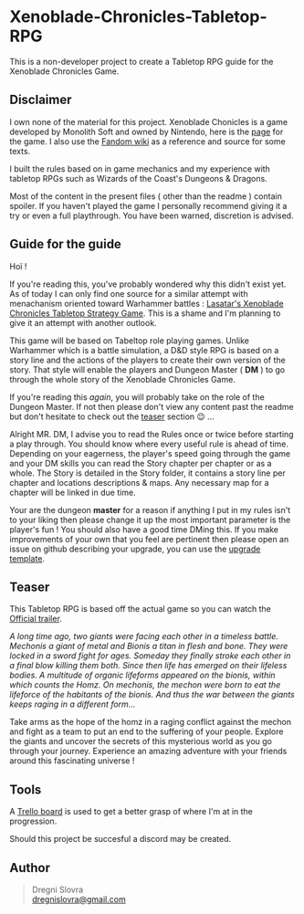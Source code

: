 # Xenoblade-Chronicles-Tabletop-RPG

This is a non-developer project to create a Tabletop RPG guide for the Xenoblade Chronicles Game.

## Disclaimer

I own none of the material for this project. Xenoblade Chonicles is a game developed by Monolith Soft and owned by Nintendo, here is the [page](https://www.nintendo.com/games/detail/xenoblade-chronicles-definitive-edition-switch/) for the game. I also use the [Fandom wiki](https://xenoblade.fandom.com/wiki/Xenoblade_Wiki) as a reference and source for some texts.

I built the rules based on in game mechanics and my experience with tabletop RPGs such as Wizards of the Coast's Dungeons & Dragons.

Most of the content in the present files ( other than the readme ) contain spoiler. If you haven't played the game I personally recommend giving it a try or even a full playthrough. You have been warned, discretion is advised.

## Guide for the guide

Hoï !

If you're reading this, you've probably wondered why this didn't exist yet. As of today I can only find one source for a similar attempt with menachanism oriented toward Warhammer battles : [Lasatar's Xenoblade Chronicles Tabletop Strategy Game](https://xenoblade.fandom.com/wiki/User_blog:Lasatar/Xenoblade_Chronicles_Tabletop_Strategy_Game.). This is a shame and I'm planning to give it an attempt with another outlook.

This game will be based on Tabeltop role playing games. Unlike Warhammer which is a battle simulation, a D&D style RPG is based on a story line and the actions of the players to create their own version of the story. That style will enable the players and Dungeon Master ( **DM** ) to go through the whole story of the Xenoblade Chronicles Game.

If you're reading this *again*, you will probably take on the role of the Dungeon Master. If not then please don't view any content past the readme but don't hesitate to check out the [teaser](#teaser) section 😉 ...

Alright MR. DM, I advise you to read the Rules once or twice before starting a play through. You should know where every useful rule is ahead of time. Depending on your eagerness, the player's speed going through the game and your DM skills you can read the Story chapter per chapter or as a whole. The Story is detailed in the Story folder, it contains a story line per chapter and locations descriptions & maps. Any necessary map for a chapter will be linked in due time.

Your are the dungeon **master** for a reason if anything I put in my rules isn't to your liking then please change it up the most important parameter is the player's fun ! You should also have a good time DMing this. If you make improvements of your own that you feel are pertinent then please open an issue on github describing your upgrade, you can use the [upgrade template](./Upgrade.md).

## Teaser

This Tabletop RPG is based off the actual game so you can watch the [Official trailer](https://www.youtube.com/watch?v=KfjVIQug6_E).

*A long time ago, two giants were facing each other in a timeless battle. Mechonis a giant of metal and Bionis a titan in flesh and bone. They were locked in a sword fight for ages. Someday they finally stroke each other in a final blow killing them both. Since then life has emerged on their lifeless bodies. A multitude of organic lifeforms appeared on the bionis, within which counts the Homz. On mechonis, the mechon were born to eat the lifeforce of the habitants of the bionis. And thus the war between the giants keeps raging in a different form...*

Take arms as the hope of the homz in a raging conflict against the mechon and fight as a team to put an end to the suffering of your people. Explore the giants and uncover the secrets of this mysterious world as you go through your journey. Experience an amazing adventure with your friends around this fascinating universe !

## Tools

A [Trello board](https://trello.com/b/PC2Yl3HT/xenoblade-chronicles-tabletop-rpg) is used to get a better grasp of where I'm at in the progression.

Should this project be succesful a discord may be created.

## Author

> Dregni Slovra <br>
> dregnislovra@gmail.com